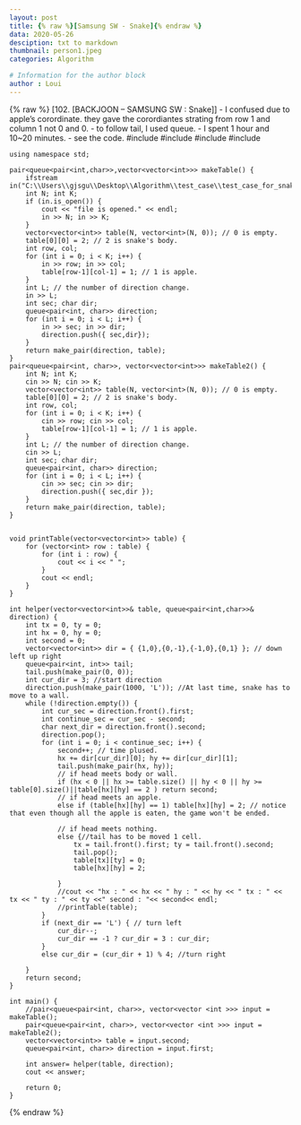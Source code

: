 ```yaml
---
layout: post
title: {% raw %}[Samsung SW - Snake]{% endraw %}
data: 2020-05-26
desciption: txt to markdown
thumbnail: person1.jpeg
categories: Algorithm

# Information for the author block
author : Loui
---
```


{% raw %}
	﻿[102. [BACKJOON – SAMSUNG SW : Snake]]
	- I confused due to apple’s corordinate. they gave the corordiantes strating from row 1 and column 1 not 0 and 0.
	- to follow tail, I used queue.
	- I spent 1 hour and 10~20 minutes.
	- see the code.
	#include<iostream>
	#include<fstream>
	#include<vector>
	#include<queue>
	
	using namespace std;
	
	pair<queue<pair<int,char>>,vector<vector<int>>> makeTable() {
		ifstream in("C:\\Users\\gjsgu\\Desktop\\Algorithm\\test_case\\test_case_for_snake.txt");
		int N; int K;
		if (in.is_open()) {
			cout << "file is opened." << endl;
			in >> N; in >> K;
		}
		vector<vector<int>> table(N, vector<int>(N, 0)); // 0 is empty.
		table[0][0] = 2; // 2 is snake's body.
		int row, col;
		for (int i = 0; i < K; i++) {
			in >> row; in >> col;
			table[row-1][col-1] = 1; // 1 is apple.
		}
		int L; // the number of direction change.
		in >> L;
		int sec; char dir;
		queue<pair<int, char>> direction;
		for (int i = 0; i < L; i++) {
			in >> sec; in >> dir;
			direction.push({ sec,dir});
		}
		return make_pair(direction, table);
	}
	pair<queue<pair<int, char>>, vector<vector<int>>> makeTable2() {
		int N; int K;
		cin >> N; cin >> K;
		vector<vector<int>> table(N, vector<int>(N, 0)); // 0 is empty.
		table[0][0] = 2; // 2 is snake's body.
		int row, col;
		for (int i = 0; i < K; i++) {
			cin >> row; cin >> col;
			table[row-1][col-1] = 1; // 1 is apple.
		}
		int L; // the number of direction change.
		cin >> L;
		int sec; char dir;
		queue<pair<int, char>> direction;
		for (int i = 0; i < L; i++) {
			cin >> sec; cin >> dir;
			direction.push({ sec,dir });
		}
		return make_pair(direction, table);
	}
	
	
	void printTable(vector<vector<int>> table) {
		for (vector<int> row : table) {
			for (int i : row) {
				cout << i << " ";
			}
			cout << endl;
		}
	}
	
	int helper(vector<vector<int>>& table, queue<pair<int,char>>& direction) {
		int tx = 0, ty = 0;
		int hx = 0, hy = 0;
		int second = 0;
		vector<vector<int>> dir = { {1,0},{0,-1},{-1,0},{0,1} }; // down left up right
		queue<pair<int, int>> tail;
		tail.push(make_pair(0, 0));
		int cur_dir = 3; //start direction
		direction.push(make_pair(1000, 'L')); //At last time, snake has to move to a wall.
		while (!direction.empty()) {
			int cur_sec = direction.front().first;
			int continue_sec = cur_sec - second;
			char next_dir = direction.front().second;
			direction.pop();
			for (int i = 0; i < continue_sec; i++) {
				second++; // time plused.
				hx += dir[cur_dir][0]; hy += dir[cur_dir][1];
				tail.push(make_pair(hx, hy));
				// if head meets body or wall.
				if (hx < 0 || hx >= table.size() || hy < 0 || hy >= table[0].size()||table[hx][hy] == 2 ) return second;
				// if head meets an apple.
				else if (table[hx][hy] == 1) table[hx][hy] = 2; // notice that even though all the apple is eaten, the game won't be ended.
				
				// if head meets nothing.
				else {//tail has to be moved 1 cell.
					tx = tail.front().first; ty = tail.front().second;
					tail.pop();
					table[tx][ty] = 0;
					table[hx][hy] = 2;
					
				}
				//cout << "hx : " << hx << " hy : " << hy << " tx : " << tx << " ty : " << ty <<" second : "<< second<< endl;
				//printTable(table);
			}
			if (next_dir == 'L') { // turn left
				cur_dir--;
				cur_dir == -1 ? cur_dir = 3 : cur_dir;
			}
			else cur_dir = (cur_dir + 1) % 4; //turn right
			
		}
		return second;
	}
	
	int main() {
		//pair<queue<pair<int, char>>, vector<vector <int >>> input = makeTable();
		pair<queue<pair<int, char>>, vector<vector <int >>> input = makeTable2();
		vector<vector<int>> table = input.second;
		queue<pair<int, char>> direction = input.first;
		
		int answer= helper(table, direction);
		cout << answer;
	
		return 0;
	}
	
{% endraw %}
